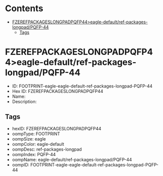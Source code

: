 



Contents
========

* [FZEREFPACKAGESLONGPADPQFP44>eagle-default/ref-packages-longpad/PQFP-44](#fzerefpackageslongpadpqfp44eagle-defaultref-packages-longpadpqfp-44)
	* [Tags](#tags)

# FZEREFPACKAGESLONGPADPQFP44>eagle-default/ref-packages-longpad/PQFP-44

- ID: FOOTPRINT-eagle-eagle-default-ref-packages-longpad-PQFP-44
- Hex ID: FZEREFPACKAGESLONGPADPQFP44
- Name: 
- Description: 

## Tags

- hexID: FZEREFPACKAGESLONGPADPQFP44
- oompType: FOOTPRINT
- oompSize: eagle
- oompColor: eagle-default
- oompDesc: ref-packages-longpad
- oompIndex: PQFP-44
- oompName: eagle-default/ref-packages-longpad/PQFP-44
- oompID: FOOTPRINT-eagle-eagle-default-ref-packages-longpad-PQFP-44
